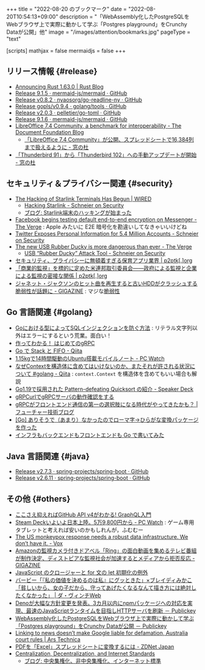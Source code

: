 +++
title = "2022-08-20 のブックマーク"
date =  "2022-08-20T10:54:13+09:00"
description = "「WebAssembly化したPostgreSQLをWebブラウザ上で実際に動かして学ぶ「Postgres playground」をCrunchy Dataが公開」他"
image = "/images/attention/bookmarks.jpg"
pageType = "text"

[scripts]
  mathjax = false
  mermaidjs = false
+++

## リリース情報 {#release}

- [Announcing Rust 1.63.0 | Rust Blog](https://blog.rust-lang.org/2022/08/11/Rust-1.63.0.html)
- [Release 9.1.5 · mermaid-js/mermaid · GitHub](https://github.com/mermaid-js/mermaid/releases/tag/9.1.5)
- [Release v0.8.2 · nyaosorg/go-readline-ny · GitHub](https://github.com/nyaosorg/go-readline-ny/releases/tag/v0.8.2)
- [Release gopls/v0.9.4 · golang/tools · GitHub](https://github.com/golang/tools/releases/tag/gopls%2Fv0.9.4)
- [Release v2.0.3 · pelletier/go-toml · GitHub](https://github.com/pelletier/go-toml/releases/tag/v2.0.3)
- [Release 9.1.6 · mermaid-js/mermaid · GitHub](https://github.com/mermaid-js/mermaid/releases/tag/9.1.6)
- [LibreOffice 7.4 Community, a benchmark for interoperability - The Document Foundation Blog](https://blog.documentfoundation.org/blog/2022/08/18/libreoffice-7-4-community/)
  - [「LibreOffice 7.4 Community」が公開、スプレッドシートで16,384列まで扱えるように - 窓の杜](https://forest.watch.impress.co.jp/docs/news/1433116.html)
- [「Thunderbird 91」から「Thunderbird 102」への手動アップデートが開始 - 窓の杜](https://forest.watch.impress.co.jp/docs/news/1432440.html)

## セキュリティ＆プライバシー関連 {#security}

- [The Hacking of Starlink Terminals Has Begun | WIRED](https://www.wired.com/story/starlink-internet-dish-hack/)
  - [Hacking Starlink - Schneier on Security](https://www.schneier.com/blog/archives/2022/08/hacking-starlink.html)
  - [ブログ: Starlink端末のハッキングが始まった](https://okuranagaimo.blogspot.com/2022/08/starlink.html)
- [Facebook begins testing default end-to-end encryption on Messenger - The Verge](https://www.theverge.com/2022/8/11/23301275/facebook-messenger-end-to-end-encryption-default-test-e2ee-privacy-security-plans) : Apple みたいに E2E 暗号化を勘違いしてなきゃいいけどね
- [Twitter Exposes Personal Information for 5.4 Million Accounts - Schneier on Security](https://www.schneier.com/blog/archives/2022/08/twitter-exposes-personal-information-for-5-4-million-accounts.html)
- [The new USB Rubber Ducky is more dangerous than ever - The Verge](https://www.theverge.com/23308394/usb-rubber-ducky-review-hack5-defcon-duckyscript)
  - [USB “Rubber Ducky” Attack Tool - Schneier on Security](https://www.schneier.com/blog/archives/2022/08/usb-rubber-ducky-attack-tool.html)
- [セキュリティ、プライバシーに無頓着すぎる保育アプリ業界 | p2ptk[.]org](https://p2ptk.org/privacy/3787)
- [「商業的監視」を標的に定めた米連邦取引委員会――政府による監視と企業による監視の密接な関係 | p2ptk[.]org](https://p2ptk.org/privacy/3798)
- [ジャネット・ジャクソンのヒット曲を再生すると古いHDDがクラッシュする脆弱性が話題に - GIGAZINE](https://gigazine.net/news/20220819-hdd-crash-janet-jackson-music/) : マジな[脆弱性](https://nvd.nist.gov/vuln/detail/CVE-2022-38392 "CVE-2022-38392")

## Go 言語関連 {#golang}

- [Goにおける型によってSQLインジェクションを防ぐ方法](https://zenn.dev/tenntenn/articles/b452911b4200ff) : リテラル文字列以外はエラーにするという荒業。面白い！
- [作ってわかる！ はじめてのgRPC](https://zenn.dev/hsaki/books/golang-grpc-starting)
- [Go で Stack と FIFO - Qiita](https://qiita.com/mattn/items/774280a746c82ee63fc0)
- [1.15kgで14時間駆動のUbuntu搭載モバイルノート  - PC Watch](https://pc.watch.impress.co.jp/docs/news/1423368.html)
- [なぜContextを構造体に含めてはいけないのか、またそれが許される状況について #golang - Qiita](https://qiita.com/sonatard/items/d97279086b24e588a82d) : `context.Context` を構造体を含めてもいい場合も解説
- [Go1.19で採用された Pattern-defeating Quicksort の紹介 - Speaker Deck](https://speakerdeck.com/po3rin/go1-dot-19decai-yong-sareta-pattern-defeating-quicksort-falseshao-jie)
- [gRPCurlでgRPCサーバの動作確認をする](https://zenn.dev/necocat/articles/e0a65f2da065ec)
- [gRPCがフロントエンド通信の第一の選択肢になる時代がやってきたかも？ | フューチャー技術ブログ](https://future-architect.github.io/articles/20220819a/)
- [[Go] ありそうで（あまり）なかったのでローマ字->ひらがな変換パッケージを作った](https://zenn.dev/usk81/articles/d95d2d50541a09)
- [インフラもバックエンドもフロントエンドも Go で書いてみた](https://zenn.dev/kou_pg_0131/articles/gogogo-introduction)

## Java  言語関連 {#java}

- [Release v2.7.3 · spring-projects/spring-boot · GitHub](https://github.com/spring-projects/spring-boot/releases/tag/v2.7.3)
- [Release v2.6.11 · spring-projects/spring-boot · GitHub](https://github.com/spring-projects/spring-boot/releases/tag/v2.6.11)

## その他 {#others}

- [ここさえ抑えればGitHub API v4がわかる! GraphQL入門](https://zenn.dev/hsaki/articles/github-graphql)
- [Steam Deckいよいよ日本上陸。5万9,800円から  - PC Watch](https://pc.watch.impress.co.jp/docs/news/1430013.html) : ゲーム専用タブレットと考えれば安いのかもしれんが，ふむむー
- [The US monkeypox response needs a robust data infrastructure. We don’t have it. - Vox](https://www.vox.com/future-perfect/2022/8/14/23302054/monkeypox-data-health-care-covid-collection)
- [Amazonの監視カメラ付きドアベル「Ring」の面白動画を集めるテレビ番組が制作決定、ディストピアな監視社会が加速するとメディアから拒否反応 - GIGAZINE](https://gigazine.net/news/20220815-ring-nation-amazon/)
- [JavaScript のクロージャーと for 文の let 初期化の例外](http://nmi.jp/2022-08-16-Let-Initializer-In-For-Loop)
- [バービー「『私の価値を決めるのは私』にグッときた」×ブレイディみかこ「貧しいから、女の子だから、守ってあげたくなるなんて描き方には絶対したくなかった」 | ダ・ヴィンチWeb](https://ddnavi.com/interview/1018707/a/)
- [Denoが大幅な方針変更を発表。3カ月以内にnpmパッケージへの対応を実現、最速のJavaScriptランタイムを目指しHTTPサーバを刷新 － Publickey](https://www.publickey1.jp/blog/22/deno3npmjavascripthttp.html)
- [WebAssembly化したPostgreSQLをWebブラウザ上で実際に動かして学ぶ「Postgres playground」をCrunchy Dataが公開 － Publickey](https://www.publickey1.jp/blog/22/webassemblypostgresqlwebpostgres_playgroundcrunchy_data.html)
- [Linking to news doesn’t make Google liable for defamation, Australia court rules | Ars Technica](https://arstechnica.com/tech-policy/2022/08/linking-to-news-doesnt-make-google-liable-for-defamation-australia-court-rules/)
- [PDFを「Excel」スプレッドシートに変換するには - ZDNet Japan](https://japan.zdnet.com/article/35191765/)
- [Centralization, Decentralization, and Internet Standards](https://www.ietf.org/archive/id/draft-nottingham-avoiding-internet-centralization-05.html)
  - [ブログ: 中央集権化、非中央集権化、インターネット標準](https://okuranagaimo.blogspot.com/2022/08/blog-post_14.html)
